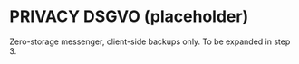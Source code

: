 # PRIVACY DSGVO (placeholder)

Zero-storage messenger, client-side backups only. To be expanded in step 3.
